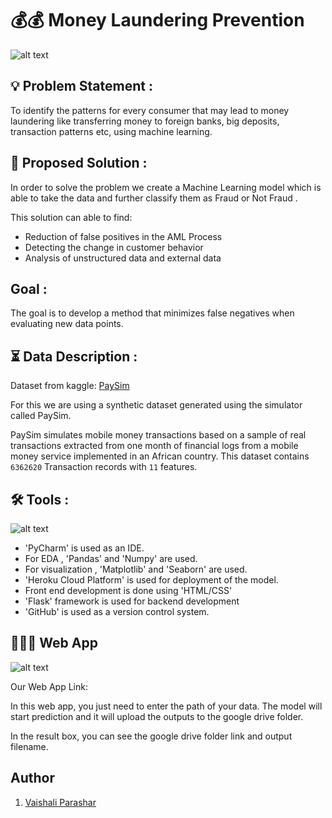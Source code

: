 # 💰💰 Money Laundering Prevention

![alt text](https://vajiramandravi.s3.us-east-1.amazonaws.com/media/2019/8/10/12/32/32/2._MOEY_LAUDERIG.jpg)

## 💡 Problem Statement :

To identify the patterns for every consumer that may lead to money laundering 
like transferring money to foreign banks, big deposits, transaction patterns etc, using machine learning.

## 📝 Proposed Solution :

In order to solve the problem we create a Machine Learning model which is able to take the data  and further classify them as Fraud or Not Fraud .

This solution can able to find:

-  Reduction of false positives in the AML Process
- Detecting the change in customer behavior
- Analysis of unstructured data and external data

## Goal :

The goal is to develop a method that minimizes false negatives when evaluating new data points.
## ⏳ Data Description :

Dataset from kaggle: [PaySim](https://www.kaggle.com/ealaxi/paysim1)

For this we are using a synthetic dataset generated using the simulator called PaySim.

PaySim simulates mobile money transactions based on a sample of real transactions extracted 
from one month of financial logs from a mobile money service implemented in an African country. This dataset contains `6362620` Transaction records with `11` features.

## 🛠 Tools :
![alt text](static/tools.png)

- 'PyCharm' is used as an IDE.
- For EDA , 'Pandas' and 'Numpy' are used.
- For  visualization , 'Matplotlib' and 'Seaborn' are used.
- 'Heroku Cloud Platform' is used for deployment of the model.
- Front end development is done using 'HTML/CSS'
- 'Flask' framework is used for backend development
- 'GitHub' is used as a version control system.

## 👨🏻‍💻 Web App

![alt text]()

Our Web App Link:

In this web app, you just need to enter the path of your data. The model will start prediction and it will upload the outputs to the google drive folder.

In the result box, you can see the google drive folder link and output filename.

## Author

1. [Vaishali Parashar](https://www.linkedin.com/in/vaishaliparashar/)

